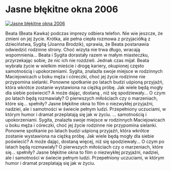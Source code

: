 Jasne błękitne okna 2006 
=============
[![Jasne błękitne okna 2006 ](http://vidos.pl/images/player.gif)](http://vidos.pl/jasne-blekitne-okna-2006)

 Beata (Beata Kawka) podczas imprezy odbiera telefon. Nie wie jeszcze, że zmieni on jej życie. Krótka, ale pełna ciepła rozmowa z przyjaciółką z dzieciństwa, Sygitą (Joanna Brodzik), sprawia, że Beata postanawia odwiedzić rodzinne strony. Choć wizyta nie trwa długo, wracają wspomnienia... Beata i Sygita dorastały razem w małym miasteczku, przyrzekając sobie, że nic ich nie rozdzieli. Jednak czas mijał. Beata wybrała życie w wielkim mieście i drogę kariery, okupionej często samotnością i upokorzeniami. Sygita, znalazła swoje miejsce w rodzinnych Maciejowicach u boku męża i córeczki, choć jej życie rodzinne nie przypomina sielanki. Ponowne spotkanie po latach budzi uśpioną przyjaźń, która wkrótce zostanie wystawiona na ciężką próbę. Jak wiele będą mogły dla siebie poświecić? A może dając, dostaną , niż się spodziewały... O czym po latach będą rozmawiały? O pierwszych miłościach czy o marzeniach, które się... spełniły? Jasne błękitne okna to film o niezwykłej przyjaźni, nadziei, ale i samotności w świecie pełnym ludzi. Przepełniony uczuciami, w którym humor i dramat przeplatają się jak w życiu.   ... samotnością i upokorzeniami. Sygita, znalazła swoje miejsce w rodzinnych Maciejowicach u boku męża i córeczki, choć jej życie rodzinne nie przypomina sielanki. Ponowne spotkanie po latach budzi uśpioną przyjaźń, która wkrótce zostanie wystawiona na ciężką próbę. Jak wiele będą mogły dla siebie poświecić? A może dając, dostaną więcej, niż się spodziewały... O czym po latach będą rozmawiały? O pierwszych miłościach czy o marzeniach, które się... spełniły? Jasne błękitne okna to film o niezwykłej przyjaźni, nadziei, ale i samotności w świecie pełnym ludzi. Przepełniony uczuciami, w którym humor i dramat przeplatają się jak w życiu.
